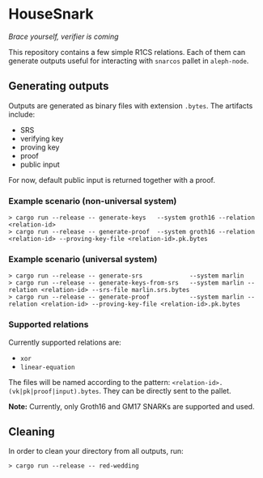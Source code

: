 # HouseSnark
_Brace yourself, verifier is coming_

This repository contains a few simple R1CS relations.
Each of them can generate outputs useful for interacting with `snarcos` pallet in `aleph-node`.

## Generating outputs

Outputs are generated as binary files with extension `.bytes`.
The artifacts include:
 - SRS
 - verifying key
 - proving key
 - proof
 - public input

For now, default public input is returned together with a proof.

### Example scenario (non-universal system)

```shell
> cargo run --release -- generate-keys   --system groth16 --relation <relation-id>
> cargo run --release -- generate-proof  --system groth16 --relation <relation-id> --proving-key-file <relation-id>.pk.bytes
```

### Example scenario (universal system)

```shell
> cargo run --release -- generate-srs             --system marlin
> cargo run --release -- generate-keys-from-srs   --system marlin --relation <relation-id> --srs-file marlin.srs.bytes
> cargo run --release -- generate-proof           --system marlin --relation <relation-id> --proving-key-file <relation-id>.pk.bytes
```

### Supported relations

Currently supported relations are:
 - `xor`
 - `linear-equation`

The files will be named according to the pattern: `<relation-id>.(vk|pk|proof|input).bytes`.
They can be directly sent to the pallet.

**Note:** Currently, only Groth16 and GM17 SNARKs are supported and used.

## Cleaning

In order to clean your directory from all outputs, run:
```shell
> cargo run --release -- red-wedding
```
